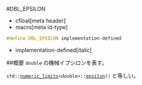 #DBL_EPSILON
* cfloat[meta header]
* macro[meta id-type]

```cpp
#define DBL_EPSILON implementation-defined
```
* implementation-defined[italic]

##概要
`double` の機械イプシロンを表す。

`std::`[`numeric_limits`](/reference/limits/numeric_limits.md)`<double>::`[`epsilon`](/reference/limits/numeric_limits/epsilon.md)`()` と等しい。
